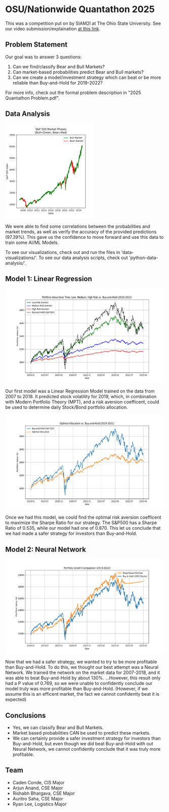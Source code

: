 ﻿# OSU/Nationwide Quantathon 2025

<p>This was a competition put on by SIAM2I at The Ohio State University. See our video submission/explaination <a href="https://drive.google.com/file/d/1h4N3RjLH-XjKPAP8to0RS05v47MpgV1W/view?usp=sharing">at this link</a>.</p>

## Problem Statement

<p>Our goal was to answer 3 questions:</p>
<ol>
<li>Can we find/classify Bear and Bull Markets?</li>
<li>Can market-based probabilities predict Bear and Bull markets?</li>
<li>Can we create a model/investment strategy which can beat or be more reliable than Buy-and-Hold for 2019-2022?</li>
</ol>
<p>For more info, check out the formal problem description in "2025 Quantathon Problem.pdf".</p>

## Data Analysis

<img src="media/BearBullGraph2.png" height="300px"/>
<p>We were able to find some correlations between the probabilities and market trends, as well as verify the accuracy of the provided predictions (97.39%). This gave us the confidence to move forward and use this data to train some AI/ML Models.<p>
<p>To see our visualizations, check out and run the files in 'data-visualizations/'. To see our data analysis scripts, check out 'python-data-analysis/'.</p>

## Model 1: Linear Regression

<img src="media/DifferentRisksGraph.png" height="300px"/>
<p>Our first model was a Linear Regression Model trained on the data from 2007 to 2018. It predicted stock volatility for 2019, which, in combination with  Modern Portfolio Theory (MPT), and a risk aversion coefficent, could be used to determine daily Stock/Bond portfolio allocation.</p>
<img src="media/OptimalRiskGraph.png" height="300px" />
<p>Once we had this model, we could find the optimal risk aversion coefficent to maximize the Sharpe Ratio for our strategy. The S&P500 has a Sharpe Ratio of 0.535, while our model had one of 0.870. This let us conclude that we had made a safer strategy for investors than Buy-and-Hold.</p>

## Model 2: Neural Network

<img src="media/NeuralNetwork_Portfolio.png" height="300px"/>
<p>Now that we had a safer strategy, we wanted to try to be more profitable than Buy-and-Hold. To do this, we thought our best attempt was a Neural Network. We trained the network on the market data for 2007-2018, and it was able to beat Buy-and-Hold by about 130%. ...However, this result only had a P value of 0.769, so we were unable to confidently conclude our model truly was more profitable than Buy-and-Hold. (However, if we assume this is an efficent market, the fact we cannot confidently beat it is expected)</p>

## Conclusions

<ul>
<li>Yes, we can classify Bear and Bull Markets.</li>
<li>Market based probabilities CAN be used to predict these markets.</li>
<li>We can certainly provide a safer investment strategy for investors than Buy-and-Hold, but even though we did beat Buy-and-Hold with out Neural Network, we cannot confidently conclude that it was truly more profitable.</li>
</ul>

## Team

<ul>
<li>Caden Conde, CIS Major</li>
<li>Arjun Anand, CSE Major</li>
<li>Rishabh Bhargava, CSE Major</li>
<li>Auritro Saha, CSE Major</li>
<li>Ryan Lee, Logistics Major</li>
</ul>
